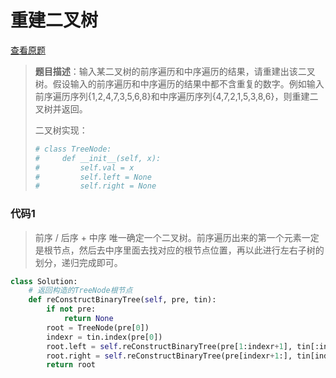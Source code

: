 # 重建二叉树

[查看原题](https://www.nowcoder.com/practice/8a19cbe657394eeaac2f6ea9b0f6fcf6?tpId=13&tqId=11157&tPage=1&rp=1&ru=/ta/coding-interviews&qru=/ta/coding-interviews/question-ranking)

> **题目描述**：输入某二叉树的前序遍历和中序遍历的结果，请重建出该二叉树。假设输入的前序遍历和中序遍历的结果中都不含重复的数字。例如输入前序遍历序列{1,2,4,7,3,5,6,8}和中序遍历序列{4,7,2,1,5,3,8,6}，则重建二叉树并返回。
>
> 二叉树实现：
>
> ```python
> # class TreeNode:
> #     def __init__(self, x):
> #         self.val = x
> #         self.left = None
> #         self.right = None
> ```

### 代码1

> 前序 / 后序 + 中序 唯一确定一个二叉树。前序遍历出来的第一个元素一定是根节点，然后去中序里面去找对应的根节点位置，再以此进行左右子树的划分，递归完成即可。

```python
class Solution:
    # 返回构造的TreeNode根节点
    def reConstructBinaryTree(self, pre, tin):
        if not pre:
            return None
        root = TreeNode(pre[0])
        indexr = tin.index(pre[0])
        root.left = self.reConstructBinaryTree(pre[1:indexr+1], tin[:indexr])
        root.right = self.reConstructBinaryTree(pre[indexr+1:], tin[indexr+1:])
        return root
```
